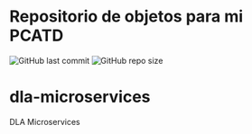 # Repositorio de objetos para mi PCATD
![GitHub last commit](https://img.shields.io/github/last-commit/sanchezih/dla-microservices)
![GitHub repo size](https://img.shields.io/github/repo-size/sanchezih/dla-microservices)

# dla-microservices
DLA Microservices
